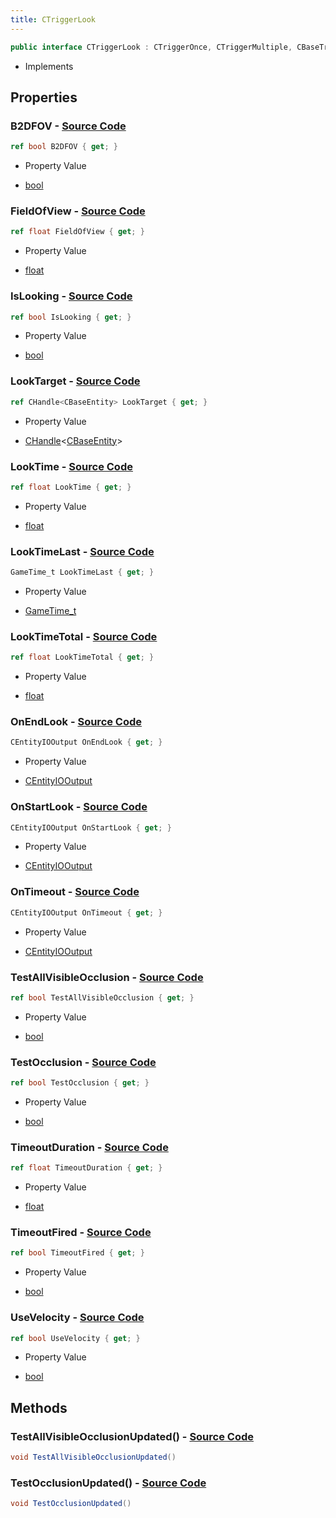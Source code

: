 ```yaml
---
title: CTriggerLook
---
```


```csharp
public interface CTriggerLook : CTriggerOnce, CTriggerMultiple, CBaseTrigger, CBaseToggle, CBaseModelEntity, CBaseEntity, CEntityInstance, ISchemaClass<CEntityInstance>, ISchemaClass<CBaseEntity>, ISchemaClass<CBaseModelEntity>, ISchemaClass<CBaseToggle>, ISchemaClass<CBaseTrigger>, ISchemaClass<CTriggerMultiple>, ISchemaClass<CTriggerOnce>, ISchemaClass<CTriggerLook>, ISchemaField, ISchemaClass, INativeHandle
```

- Implements

## Properties

### **B2DFOV** - [Source Code](https://github.com/swiftly-solution/swiftlys2/blob/main/managed/src/SwiftlyS2.Generated/Schemas/Interfaces/CTriggerLook.cs#L32)

```csharp
ref bool B2DFOV { get; }
```

- Property Value

- [bool](https://learn.microsoft.com/dotnet/api/system.boolean)

### **FieldOfView** - [Source Code](https://github.com/swiftly-solution/swiftlys2/blob/main/managed/src/SwiftlyS2.Generated/Schemas/Interfaces/CTriggerLook.cs#L18)

```csharp
ref float FieldOfView { get; }
```

- Property Value

- [float](https://learn.microsoft.com/dotnet/api/system.single)

### **IsLooking** - [Source Code](https://github.com/swiftly-solution/swiftlys2/blob/main/managed/src/SwiftlyS2.Generated/Schemas/Interfaces/CTriggerLook.cs#L30)

```csharp
ref bool IsLooking { get; }
```

- Property Value

- [bool](https://learn.microsoft.com/dotnet/api/system.boolean)

### **LookTarget** - [Source Code](https://github.com/swiftly-solution/swiftlys2/blob/main/managed/src/SwiftlyS2.Generated/Schemas/Interfaces/CTriggerLook.cs#L16)

```csharp
ref CHandle<CBaseEntity> LookTarget { get; }
```

- Property Value

- [CHandle](/docs/api/shared/natives/chandle-1)<[CBaseEntity](/docs/api/shared/schemadefinitions/cbaseentity)>

### **LookTime** - [Source Code](https://github.com/swiftly-solution/swiftlys2/blob/main/managed/src/SwiftlyS2.Generated/Schemas/Interfaces/CTriggerLook.cs#L20)

```csharp
ref float LookTime { get; }
```

- Property Value

- [float](https://learn.microsoft.com/dotnet/api/system.single)

### **LookTimeLast** - [Source Code](https://github.com/swiftly-solution/swiftlys2/blob/main/managed/src/SwiftlyS2.Generated/Schemas/Interfaces/CTriggerLook.cs#L24)

```csharp
GameTime_t LookTimeLast { get; }
```

- Property Value

- [GameTime_t](/docs/api/shared/schemadefinitions/gametime_t)

### **LookTimeTotal** - [Source Code](https://github.com/swiftly-solution/swiftlys2/blob/main/managed/src/SwiftlyS2.Generated/Schemas/Interfaces/CTriggerLook.cs#L22)

```csharp
ref float LookTimeTotal { get; }
```

- Property Value

- [float](https://learn.microsoft.com/dotnet/api/system.single)

### **OnEndLook** - [Source Code](https://github.com/swiftly-solution/swiftlys2/blob/main/managed/src/SwiftlyS2.Generated/Schemas/Interfaces/CTriggerLook.cs#L44)

```csharp
CEntityIOOutput OnEndLook { get; }
```

- Property Value

- [CEntityIOOutput](/docs/api/shared/schemadefinitions/centityiooutput)

### **OnStartLook** - [Source Code](https://github.com/swiftly-solution/swiftlys2/blob/main/managed/src/SwiftlyS2.Generated/Schemas/Interfaces/CTriggerLook.cs#L42)

```csharp
CEntityIOOutput OnStartLook { get; }
```

- Property Value

- [CEntityIOOutput](/docs/api/shared/schemadefinitions/centityiooutput)

### **OnTimeout** - [Source Code](https://github.com/swiftly-solution/swiftlys2/blob/main/managed/src/SwiftlyS2.Generated/Schemas/Interfaces/CTriggerLook.cs#L40)

```csharp
CEntityIOOutput OnTimeout { get; }
```

- Property Value

- [CEntityIOOutput](/docs/api/shared/schemadefinitions/centityiooutput)

### **TestAllVisibleOcclusion** - [Source Code](https://github.com/swiftly-solution/swiftlys2/blob/main/managed/src/SwiftlyS2.Generated/Schemas/Interfaces/CTriggerLook.cs#L38)

```csharp
ref bool TestAllVisibleOcclusion { get; }
```

- Property Value

- [bool](https://learn.microsoft.com/dotnet/api/system.boolean)

### **TestOcclusion** - [Source Code](https://github.com/swiftly-solution/swiftlys2/blob/main/managed/src/SwiftlyS2.Generated/Schemas/Interfaces/CTriggerLook.cs#L36)

```csharp
ref bool TestOcclusion { get; }
```

- Property Value

- [bool](https://learn.microsoft.com/dotnet/api/system.boolean)

### **TimeoutDuration** - [Source Code](https://github.com/swiftly-solution/swiftlys2/blob/main/managed/src/SwiftlyS2.Generated/Schemas/Interfaces/CTriggerLook.cs#L26)

```csharp
ref float TimeoutDuration { get; }
```

- Property Value

- [float](https://learn.microsoft.com/dotnet/api/system.single)

### **TimeoutFired** - [Source Code](https://github.com/swiftly-solution/swiftlys2/blob/main/managed/src/SwiftlyS2.Generated/Schemas/Interfaces/CTriggerLook.cs#L28)

```csharp
ref bool TimeoutFired { get; }
```

- Property Value

- [bool](https://learn.microsoft.com/dotnet/api/system.boolean)

### **UseVelocity** - [Source Code](https://github.com/swiftly-solution/swiftlys2/blob/main/managed/src/SwiftlyS2.Generated/Schemas/Interfaces/CTriggerLook.cs#L34)

```csharp
ref bool UseVelocity { get; }
```

- Property Value

- [bool](https://learn.microsoft.com/dotnet/api/system.boolean)

## Methods

### **TestAllVisibleOcclusionUpdated()** - [Source Code](https://github.com/swiftly-solution/swiftlys2/blob/main/managed/src/SwiftlyS2.Generated/Schemas/Interfaces/CTriggerLook.cs#L47)

```csharp
void TestAllVisibleOcclusionUpdated()
```

### **TestOcclusionUpdated()** - [Source Code](https://github.com/swiftly-solution/swiftlys2/blob/main/managed/src/SwiftlyS2.Generated/Schemas/Interfaces/CTriggerLook.cs#L46)

```csharp
void TestOcclusionUpdated()
```

